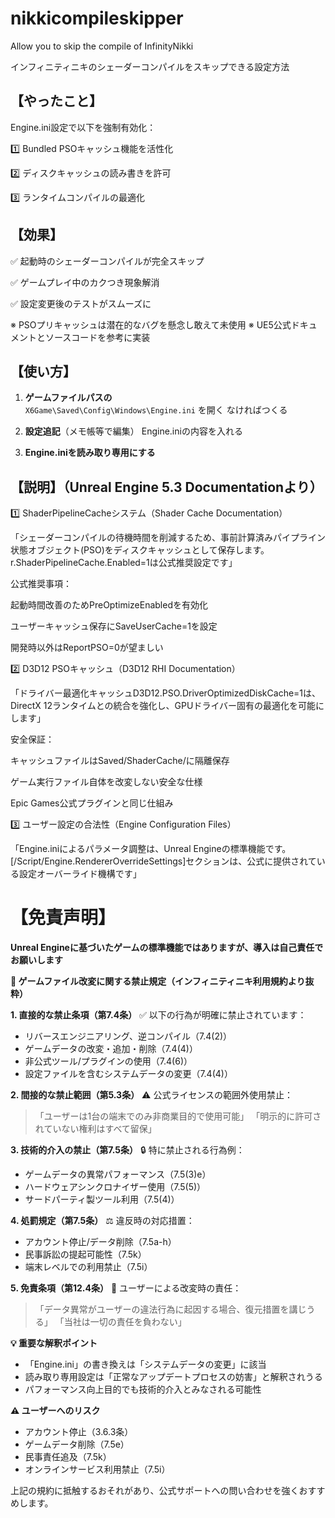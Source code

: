 # nikkicompileskipper

Allow you to skip the compile of InfinityNikki

インフィニティニキのシェーダーコンパイルをスキップできる設定方法

## 【やったこと】
Engine.ini設定で以下を強制有効化：

1️⃣ Bundled PSOキャッシュ機能を活性化

2️⃣ ディスクキャッシュの読み書きを許可

3️⃣ ランタイムコンパイルの最適化

## 【効果】

✅ 起動時のシェーダーコンパイルが完全スキップ

✅ ゲームプレイ中のカクつき現象解消

✅ 設定変更後のテストがスムーズに

※ PSOプリキャッシュは潜在的なバグを懸念し敢えて未使用
※ UE5公式ドキュメントとソースコードを参考に実装

## 【使い方】

1. **ゲームファイルパスの**  
   `X6Game\Saved\Config\Windows\Engine.ini` を開く
   なければつくる

2. **設定追記**（メモ帳等で編集）
   Engine.iniの内容を入れる

3. **Engine.iniを読み取り専用にする**

## 【説明】（Unreal Engine 5.3 Documentationより）

1️⃣ ShaderPipelineCacheシステム（Shader Cache Documentation）

「シェーダーコンパイルの待機時間を削減するため、事前計算済みパイプライン状態オブジェクト(PSO)をディスクキャッシュとして保存します。r.ShaderPipelineCache.Enabled=1は公式推奨設定です」

公式推奨事項：

起動時間改善のためPreOptimizeEnabledを有効化

ユーザーキャッシュ保存にSaveUserCache=1を設定

開発時以外はReportPSO=0が望ましい

2️⃣ D3D12 PSOキャッシュ（D3D12 RHI Documentation）

「ドライバー最適化キャッシュD3D12.PSO.DriverOptimizedDiskCache=1は、DirectX 12ランタイムとの統合を強化し、GPUドライバー固有の最適化を可能にします」

安全保証：

キャッシュファイルはSaved/ShaderCache/に隔離保存

ゲーム実行ファイル自体を改変しない安全な仕様

Epic Games公式プラグインと同じ仕組み

3️⃣ ユーザー設定の合法性（Engine Configuration Files）

「Engine.iniによるパラメータ調整は、Unreal Engineの標準機能です。[/Script/Engine.RendererOverrideSettings]セクションは、公式に提供されている設定オーバーライド機構です」

# 【免責声明】

**Unreal Engineに基づいたゲームの標準機能ではありますが、導入は自己責任でお願いします**

**📌 ゲームファイル改変に関する禁止規定（インフィニティニキ利用規約より抜粋）**

**1. 直接的な禁止条項（第7.4条）**
✅ 以下の行為が明確に禁止されています：
- リバースエンジニアリング、逆コンパイル（7.4(2)）
- ゲームデータの改変・追加・削除（7.4(4)）
- 非公式ツール/プラグインの使用（7.4(6)）
- 設定ファイルを含むシステムデータの変更（7.4(4)）

**2. 間接的な禁止範囲（第5.3条）**
⚠️ 公式ライセンスの範囲外使用禁止：
> 「ユーザーは1台の端末でのみ非商業目的で使用可能」
> 「明示的に許可されていない権利はすべて留保」

**3. 技術的介入の禁止（第7.5条）**
🔒 特に禁止される行為例：
- ゲームデータの異常パフォーマンス（7.5(3)e）
- ハードウェアシンクロナイザー使用（7.5(5)）
- サードパーティ製ツール利用（7.5(4)）

**4. 処罰規定（第7.5条）**
⚖️ 違反時の対応措置：
- アカウント停止/データ削除（7.5a-h）
- 民事訴訟の提起可能性（7.5k）
- 端末レベルでの利用禁止（7.5i）

**5. 免責条項（第12.4条）**
🚫 ユーザーによる改変時の責任：
> 「データ異常がユーザーの違法行為に起因する場合、復元措置を講じうる」
> 「当社は一切の責任を負わない」

**💡 重要な解釈ポイント**
- 「Engine.ini」の書き換えは「システムデータの変更」に該当
- 読み取り専用設定は「正常なアップデートプロセスの妨害」と解釈されうる
- パフォーマンス向上目的でも技術的介入とみなされる可能性

**⚠️ ユーザーへのリスク**
- アカウント停止（3.6.3条）
- ゲームデータ削除（7.5e）
- 民事責任追及（7.5k）
- オンラインサービス利用禁止（7.5i）

上記の規約に抵触するおそれがあり、公式サポートへの問い合わせを強くおすすめします。
